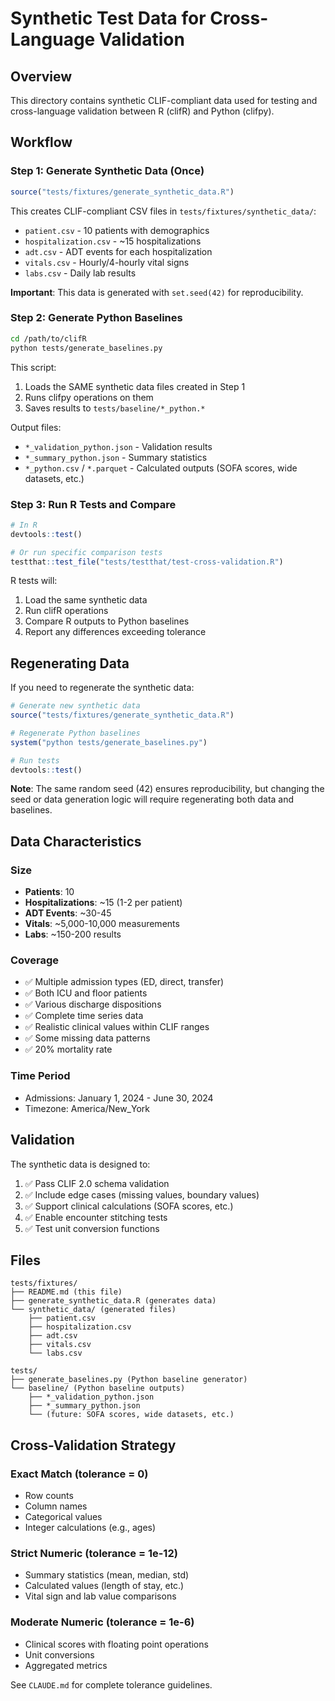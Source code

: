 # Synthetic Test Data for Cross-Language Validation

## Overview

This directory contains synthetic CLIF-compliant data used for testing and cross-language validation between R (clifR) and Python (clifpy).

## Workflow

### Step 1: Generate Synthetic Data (Once)

```r
source("tests/fixtures/generate_synthetic_data.R")
```

This creates CLIF-compliant CSV files in `tests/fixtures/synthetic_data/`:
- `patient.csv` - 10 patients with demographics
- `hospitalization.csv` - ~15 hospitalizations
- `adt.csv` - ADT events for each hospitalization
- `vitals.csv` - Hourly/4-hourly vital signs
- `labs.csv` - Daily lab results

**Important**: This data is generated with `set.seed(42)` for reproducibility.

### Step 2: Generate Python Baselines

```bash
cd /path/to/clifR
python tests/generate_baselines.py
```

This script:
1. Loads the SAME synthetic data files created in Step 1
2. Runs clifpy operations on them
3. Saves results to `tests/baseline/*_python.*`

Output files:
- `*_validation_python.json` - Validation results
- `*_summary_python.json` - Summary statistics
- `*_python.csv` / `*.parquet` - Calculated outputs (SOFA scores, wide datasets, etc.)

### Step 3: Run R Tests and Compare

```r
# In R
devtools::test()

# Or run specific comparison tests
testthat::test_file("tests/testthat/test-cross-validation.R")
```

R tests will:
1. Load the same synthetic data
2. Run clifR operations
3. Compare R outputs to Python baselines
4. Report any differences exceeding tolerance

## Regenerating Data

If you need to regenerate the synthetic data:

```r
# Generate new synthetic data
source("tests/fixtures/generate_synthetic_data.R")

# Regenerate Python baselines
system("python tests/generate_baselines.py")

# Run tests
devtools::test()
```

**Note**: The same random seed (42) ensures reproducibility, but changing the seed or data generation logic will require regenerating both data and baselines.

## Data Characteristics

### Size
- **Patients**: 10
- **Hospitalizations**: ~15 (1-2 per patient)
- **ADT Events**: ~30-45
- **Vitals**: ~5,000-10,000 measurements
- **Labs**: ~150-200 results

### Coverage
- ✅ Multiple admission types (ED, direct, transfer)
- ✅ Both ICU and floor patients
- ✅ Various discharge dispositions
- ✅ Complete time series data
- ✅ Realistic clinical values within CLIF ranges
- ✅ Some missing data patterns
- ✅ 20% mortality rate

### Time Period
- Admissions: January 1, 2024 - June 30, 2024
- Timezone: America/New_York

## Validation

The synthetic data is designed to:
1. ✅ Pass CLIF 2.0 schema validation
2. ✅ Include edge cases (missing values, boundary values)
3. ✅ Support clinical calculations (SOFA scores, etc.)
4. ✅ Enable encounter stitching tests
5. ✅ Test unit conversion functions

## Files

```
tests/fixtures/
├── README.md (this file)
├── generate_synthetic_data.R (generates data)
└── synthetic_data/ (generated files)
    ├── patient.csv
    ├── hospitalization.csv
    ├── adt.csv
    ├── vitals.csv
    └── labs.csv

tests/
├── generate_baselines.py (Python baseline generator)
└── baseline/ (Python baseline outputs)
    ├── *_validation_python.json
    ├── *_summary_python.json
    └── (future: SOFA scores, wide datasets, etc.)
```

## Cross-Validation Strategy

### Exact Match (tolerance = 0)
- Row counts
- Column names
- Categorical values
- Integer calculations (e.g., ages)

### Strict Numeric (tolerance = 1e-12)
- Summary statistics (mean, median, std)
- Calculated values (length of stay, etc.)
- Vital sign and lab value comparisons

### Moderate Numeric (tolerance = 1e-6)
- Clinical scores with floating point operations
- Unit conversions
- Aggregated metrics

See `CLAUDE.md` for complete tolerance guidelines.
